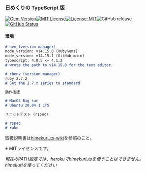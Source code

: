 ### 日めくりの TypeScript 版

[![Gem Version](https://badge.fury.io/rb/himekuri_ts.svg)](http://badge.fury.io/rb/himekuri_ts)[![MIT License](http://img.shields.io/badge/license-MIT-blue.svg?style=flat)](LICENSE)[![License: MIT](https://img.shields.io/badge/License-MIT-yellow.svg)](https://opensource.org/licenses/MIT)![GitHub release](https://img.shields.io/github/release/takkii/himekuri_ts.svg?style=flat)[![GitHub Status](https://img.shields.io/github/last-commit/takkii/himekuri_ts.svg?style=flat)](GitHub)

#### 環境

```markdown
# nvm (version manager)
node_version: v14.15.0 (RubyGems)
node_version: v14.15.1 (GitHub_main)
typescript: 4.0.5 <~ 4.1.2
# wrote the path to v14.15.0 for the text editor.

# rbenv (version manager)
ruby 2.7.2
# Set the 2.7.x series to standard

動作確認

# MacOS Big sur
# Ubuntu 20.04.1 LTS

ユニットテスト (rspec)

# rspec
# rake
```

取扱説明書は[himekuri_ts-wiki](https://github.com/takkii/himekuri_ts/wiki/himekuri_ts-wiki)を参照のこと。

※ MITライセンスです。

_現在のPATH設定では、herokuでhimekuri_tsを使うことはできません。himekuriを使ってください_
